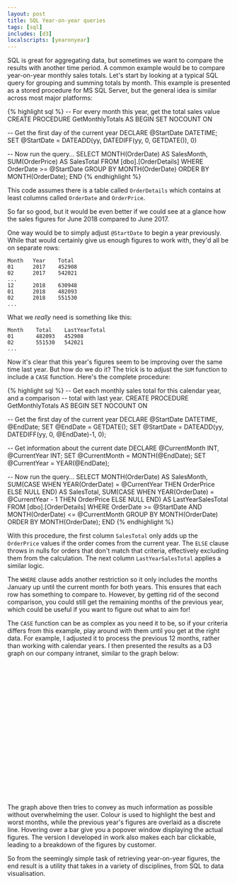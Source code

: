 ```yaml
---
layout: post
title: SQL Year-on-year queries
tags: [sql]
includes: [d3]
localscripts: [yearonyear]
---
```

SQL is great for aggregating data, but sometimes we want to compare the results
with another time period. A common example would be to compare year-on-year
monthly sales totals. Let's start by looking at a typical SQL query for grouping
and summing totals by month. This example is presented as a stored procedure for
MS SQL Server, but the general idea is similar across most major platforms:

{% highlight sql %}
-- For every month this year, get the total sales value
CREATE PROCEDURE GetMonthlyTotals
AS
BEGIN
  SET NOCOUNT ON

  -- Get the first day of the current year
  DECLARE @StartDate DATETIME;
  SET @StartDate = DATEADD(yy, DATEDIFF(yy, 0, GETDATE()), 0)

  -- Now run the query...
  SELECT
    MONTH(OrderDate) AS SalesMonth,
    SUM(OrderPrice) AS SalesTotal
  FROM [dbo].[OrderDetails]
  WHERE OrderDate >= @StartDate
  GROUP BY MONTH(OrderDate)
  ORDER BY MONTH(OrderDate);
END
{% endhighlight %}

This code assumes there is a table called `OrderDetails` which contains at least
columns called `OrderDate` and `OrderPrice`.

So far so good, but it would be even better if we could see at a glance how the
sales figures for June 2018 compared to June 2017.

One way would be to simply adjust `@StartDate` to begin a year previously. While
that would certainly give us enough figures to work with, they'd all be on
separate rows:

```
Month   Year    Total
01      2017    452908
02      2017    542021
...
12      2018    630948
01      2018    482093
02      2018    551530
...
```
What we *really* need is something like this:
```
Month    Total    LastYearTotal
01       482093   452908
02       551530   542021
...
```
Now it's clear that this year's figures seem to be improving over the same time
last year. But how do we do it? The trick is to adjust the `SUM` function to
include a `CASE` function. Here's the complete procedure:

{% highlight sql %}
-- Get each monthly sales total for this calendar year, and a comparison
-- total with last year.
CREATE PROCEDURE GetMonthlyTotals
AS
BEGIN
  SET NOCOUNT ON

  -- Get the first day of the current year
  DECLARE @StartDate DATETIME, @EndDate;
  SET @EndDate = GETDATE();
  SET @StartDate = DATEADD(yy, DATEDIFF(yy, 0, @EndDate)-1, 0);
  
  -- Get information about the current date
  DECLARE @CurrentMonth INT, @CurrentYear INT;
  SET @CurrentMonth = MONTH(@EndDate);
  SET @CurrentYear = YEAR(@EndDate);

  -- Now run the query...
  SELECT
    MONTH(OrderDate) AS SalesMonth,
    SUM(CASE WHEN YEAR(OrderDate) = @CurrentYear THEN OrderPrice ELSE NULL END) AS SalesTotal,
    SUM(CASE WHEN YEAR(OrderDate) = @CurrentYear - 1 THEN OrderPrice ELSE NULL END) AS LastYearSalesTotal
  FROM [dbo].[OrderDetails]
  WHERE OrderDate >= @StartDate AND MONTH(OrderDate) <= @CurrentMonth
  GROUP BY MONTH(OrderDate)
  ORDER BY MONTH(OrderDate);
END
{% endhighlight %}

With this procedure, the first column `SalesTotal` only adds up the `OrderPrice`
values if the order comes from the current year. The `ELSE` clause throws in
nulls for orders that don't match that criteria, effectively excluding them from
the calculation. The next column `LastYearSalesTotal` applies a similar logic.

The `WHERE` clause adds another restriction so it only includes the months
January up until the current month for both years. This ensures that each row
has something to compare to. However, by getting rid of the second comparison,
you could still get the remaining months of the previous year, which could be
useful if you want to figure out what to aim for!

The `CASE` function can be as complex as you need it to be, so if your criteria
differs from this example, play around with them until you get at the right
data. For example, I adjusted it to process the previous 12 months, rather than
working with calendar years. I then presented the results as a D3 graph on our
company intranet, similar to the graph below:

<svg id="monthlyJobSales" viewBox="0 0 750 450" class="svg-barchart img-fluid">
</svg>

The graph above then tries to convey as much information as possible without
overwhelming the user. Colour is used to highlight the best and worst months,
while the previous year's figures are overlaid as a discrete line. Hovering
over a bar give you a popover window displaying the actual figures. The version
I developed in work also makes each bar clickable, leading to a breakdown of
the figures by customer.

So from the seemingly simple task of retrieving year-on-year figures, the end
result is a utility that takes in a variety of disciplines, from SQL to data
visualisation.

